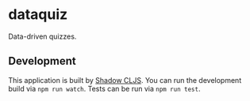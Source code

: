 # dataquiz

Data-driven quizzes.

## Development

This application is built by [Shadow CLJS](https://shadow-cljs.github.io/docs/UsersGuide.html). You can run the development build via `npm run watch`. Tests can be run via `npm run test`.
